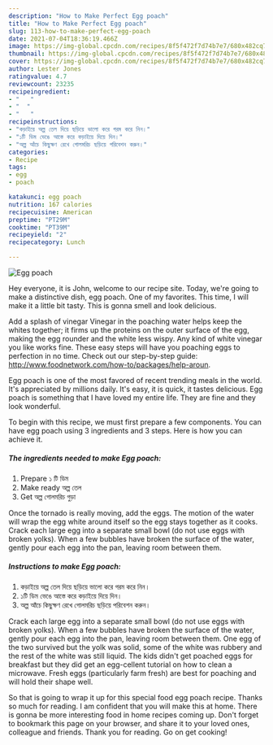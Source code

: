 ```yaml
---
description: "How to Make Perfect Egg poach"
title: "How to Make Perfect Egg poach"
slug: 113-how-to-make-perfect-egg-poach
date: 2021-07-04T18:36:19.466Z
image: https://img-global.cpcdn.com/recipes/8f5f472f7d74b7e7/680x482cq70/egg-poach-recipe-main-photo.jpg
thumbnail: https://img-global.cpcdn.com/recipes/8f5f472f7d74b7e7/680x482cq70/egg-poach-recipe-main-photo.jpg
cover: https://img-global.cpcdn.com/recipes/8f5f472f7d74b7e7/680x482cq70/egg-poach-recipe-main-photo.jpg
author: Lester Jones
ratingvalue: 4.7
reviewcount: 23235
recipeingredient:
- "   "
- "  "
- "   "
recipeinstructions:
- "কড়াইয়ে অল্প তেল দিয়ে ছড়িয়ে ভালো করে গরম করে নিন।"
- "১টি ডিম ভেঙে আস্তে করে কড়াইয়ে দিয়ে দিন।"
- "অল্প আঁচে কিছুক্ষণ রেখে গোলমরিচ ছড়িয়ে পরিবেশন করুন।"
categories:
- Recipe
tags:
- egg
- poach

katakunci: egg poach 
nutrition: 167 calories
recipecuisine: American
preptime: "PT29M"
cooktime: "PT39M"
recipeyield: "2"
recipecategory: Lunch

---
```



![Egg poach](https://img-global.cpcdn.com/recipes/8f5f472f7d74b7e7/680x482cq70/egg-poach-recipe-main-photo.jpg)

Hey everyone, it is John, welcome to our recipe site. Today, we're going to make a distinctive dish, egg poach. One of my favorites. This time, I will make it a little bit tasty. This is gonna smell and look delicious.

Add a splash of vinegar Vinegar in the poaching water helps keep the whites together; it firms up the proteins on the outer surface of the egg, making the egg rounder and the white less wispy. Any kind of white vinegar you like works fine. These easy steps will have you poaching eggs to perfection in no time. Check out our step-by-step guide: http://www.foodnetwork.com/how-to/packages/help-aroun.

Egg poach is one of the most favored of recent trending meals in the world. It's appreciated by millions daily. It's easy, it is quick, it tastes delicious. Egg poach is something that I have loved my entire life. They are fine and they look wonderful.


To begin with this recipe, we must first prepare a few components. You can have egg poach using 3 ingredients and 3 steps. Here is how you can achieve it.

<!--inarticleads1-->

##### The ingredients needed to make Egg poach:

1. Prepare  ১ টি ডিম
1. Make ready  অল্প তেল
1. Get  অল্প গোলমরিচ গুড়া


Once the tornado is really moving, add the eggs. The motion of the water will wrap the egg white around itself so the egg stays together as it cooks. Crack each large egg into a separate small bowl (do not use eggs with broken yolks). When a few bubbles have broken the surface of the water, gently pour each egg into the pan, leaving room between them. 

<!--inarticleads2-->

##### Instructions to make Egg poach:

1. কড়াইয়ে অল্প তেল দিয়ে ছড়িয়ে ভালো করে গরম করে নিন।
1. ১টি ডিম ভেঙে আস্তে করে কড়াইয়ে দিয়ে দিন।
1. অল্প আঁচে কিছুক্ষণ রেখে গোলমরিচ ছড়িয়ে পরিবেশন করুন।


Crack each large egg into a separate small bowl (do not use eggs with broken yolks). When a few bubbles have broken the surface of the water, gently pour each egg into the pan, leaving room between them. One egg of the two survived but the yolk was solid, some of the white was rubbery and the rest of the white was still liquid. The kids didn&#39;t get poached eggs for breakfast but they did get an egg-cellent tutorial on how to clean a microwave. Fresh eggs (particularly farm fresh) are best for poaching and will hold their shape well. 

So that is going to wrap it up for this special food egg poach recipe. Thanks so much for reading. I am confident that you will make this at home. There is gonna be more interesting food in home recipes coming up. Don't forget to bookmark this page on your browser, and share it to your loved ones, colleague and friends. Thank you for reading. Go on get cooking!
